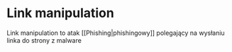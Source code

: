 # Link manipulation
Link manipulation to atak [[Phishing|phishingowy]] polegający na wysłaniu linka do strony z malware 